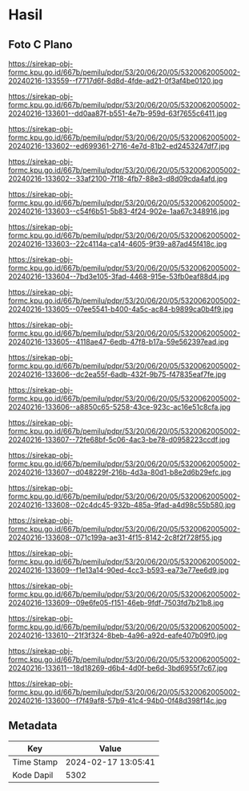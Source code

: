 # Hasil

## Foto C Plano

https://sirekap-obj-formc.kpu.go.id/667b/pemilu/pdpr/53/20/06/20/05/5320062005002-20240216-133559--f7717d6f-8d8d-4fde-ad21-0f3af4be0120.jpg

https://sirekap-obj-formc.kpu.go.id/667b/pemilu/pdpr/53/20/06/20/05/5320062005002-20240216-133601--dd0aa87f-b551-4e7b-959d-63f7655c6411.jpg

https://sirekap-obj-formc.kpu.go.id/667b/pemilu/pdpr/53/20/06/20/05/5320062005002-20240216-133602--ed699361-2716-4e7d-81b2-ed2453247df7.jpg

https://sirekap-obj-formc.kpu.go.id/667b/pemilu/pdpr/53/20/06/20/05/5320062005002-20240216-133602--33af2100-7f18-4fb7-88e3-d8d09cda4afd.jpg

https://sirekap-obj-formc.kpu.go.id/667b/pemilu/pdpr/53/20/06/20/05/5320062005002-20240216-133603--c54f6b51-5b83-4f24-902e-1aa67c348916.jpg

https://sirekap-obj-formc.kpu.go.id/667b/pemilu/pdpr/53/20/06/20/05/5320062005002-20240216-133603--22c4114a-ca14-4605-9f39-a87ad45f418c.jpg

https://sirekap-obj-formc.kpu.go.id/667b/pemilu/pdpr/53/20/06/20/05/5320062005002-20240216-133604--7bd3e105-3fad-4468-915e-53fb0eaf88d4.jpg

https://sirekap-obj-formc.kpu.go.id/667b/pemilu/pdpr/53/20/06/20/05/5320062005002-20240216-133605--07ee5541-b400-4a5c-ac84-b9899ca0b4f9.jpg

https://sirekap-obj-formc.kpu.go.id/667b/pemilu/pdpr/53/20/06/20/05/5320062005002-20240216-133605--4118ae47-6edb-47f8-b17a-59e562397ead.jpg

https://sirekap-obj-formc.kpu.go.id/667b/pemilu/pdpr/53/20/06/20/05/5320062005002-20240216-133606--dc2ea55f-6adb-432f-9b75-f47835eaf7fe.jpg

https://sirekap-obj-formc.kpu.go.id/667b/pemilu/pdpr/53/20/06/20/05/5320062005002-20240216-133606--a8850c65-5258-43ce-923c-ac16e51c8cfa.jpg

https://sirekap-obj-formc.kpu.go.id/667b/pemilu/pdpr/53/20/06/20/05/5320062005002-20240216-133607--72fe68bf-5c06-4ac3-be78-d0958223ccdf.jpg

https://sirekap-obj-formc.kpu.go.id/667b/pemilu/pdpr/53/20/06/20/05/5320062005002-20240216-133607--d048229f-216b-4d3a-80d1-b8e2d6b29efc.jpg

https://sirekap-obj-formc.kpu.go.id/667b/pemilu/pdpr/53/20/06/20/05/5320062005002-20240216-133608--02c4dc45-932b-485a-9fad-a4d98c55b580.jpg

https://sirekap-obj-formc.kpu.go.id/667b/pemilu/pdpr/53/20/06/20/05/5320062005002-20240216-133608--071c199a-ae31-4f15-8142-2c8f2f728f55.jpg

https://sirekap-obj-formc.kpu.go.id/667b/pemilu/pdpr/53/20/06/20/05/5320062005002-20240216-133609--f1e13a14-90ed-4cc3-b593-ea73e77ee6d9.jpg

https://sirekap-obj-formc.kpu.go.id/667b/pemilu/pdpr/53/20/06/20/05/5320062005002-20240216-133609--09e6fe05-f151-46eb-9fdf-7503fd7b21b8.jpg

https://sirekap-obj-formc.kpu.go.id/667b/pemilu/pdpr/53/20/06/20/05/5320062005002-20240216-133610--21f3f324-8beb-4a96-a92d-eafe407b09f0.jpg

https://sirekap-obj-formc.kpu.go.id/667b/pemilu/pdpr/53/20/06/20/05/5320062005002-20240216-133611--18d18269-d6b4-4d0f-be6d-3bd6955f7c67.jpg

https://sirekap-obj-formc.kpu.go.id/667b/pemilu/pdpr/53/20/06/20/05/5320062005002-20240216-133600--f7f49af8-57b9-41c4-94b0-0f48d398f14c.jpg


## Metadata

| Key        | Value               |
| ---------- | ------------------- |
| Time Stamp | 2024-02-17 13:05:41 |
| Kode Dapil | 5302                |



